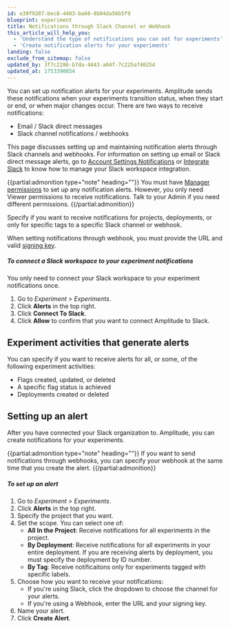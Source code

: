 ```yaml
---
id: e39f9287-bec8-4403-ba60-8b04da56b5f9
blueprint: experiment
title: Notifications through Slack Channel or Webhook
this_article_will_help_you:
  - 'Understand the type of notifications you can set for experiments'
  - 'Create notification alerts for your experiments'
landing: false
exclude_from_sitemap: false
updated_by: 3f7c2286-b7da-4443-a04f-7c225af40254
updated_at: 1753390854
---
```

You can set up notification alerts for your experiments. Amplitude sends these notifications when your experiments transition status, when they start or end, or when major changes occur. There are two ways to receive notifications:

- Email / Slack direct messages
- Slack channel notifications / webhooks

This page discusses setting up and maintaining notification alerts through Slack channels and webhooks. For information on setting up email or Slack direct message alerts, go to [Account Settings Notifications](docs/admin/account-management/account-settings#notifications) or [Integrate Slack](/docs/analytics/integrate-slack) to know how to manage your Slack workspace integration. 

{{partial:admonition type="note" heading=""}}
You must have [Manager permissions](/docs/admin/account-management/user-roles-permissions) to set up any notification alerts. However, you only need Viewer permissions to receive notifications. Talk to your Admin if you need different permissions.
{{/partial:admonition}}

Specify if you want to receive notifications for projects, deployments, or only for specific tags to a specific Slack channel or webhook.

When setting notifications through webhook, you must provide the URL and valid [signing key](https://docs.knock.app/developer-tools/outbound-webhooks/overview#verifying-the-signature).

##### To connect a Slack workspace to your experiment notifications

You only need to connect your Slack workspace to your experiment notifications once.

1. Go to *Experiment > Experiments*. 
2. Click **Alerts** in the top right.
3. Click **Connect To Slack**.
4. Click **Allow** to confirm that you want to connect Amplitude to Slack.

## Experiment activities that generate alerts
You can specify if you want to receive alerts for all, or some, of the following experiment activities:

- Flags created, updated, or deleted
- A specific flag status is achieved
- Deployments created or deleted

## Setting up an alert

After you have connected your Slack organization to. Amplitude, you can create notifications for your experiments. 

{{partial:admonition type="note" heading=""}}
If you want to send notifications through webhooks, you can specify your webhook at the same time that you create the alert.
{{/partial:admonition}}

##### To set up an alert

1. Go to *Experiment > Experiments*. 
2. Click **Alerts** in the top right.
3. Specify the project that you want.
4. Set the scope. You can select one of:
    - **All In the Project**: Receive notifications for all experiments in the project.
    - **By Deployment**: Receive notifications for all experiments in your entire deployment.
    If you are receiving alerts by deployment, you must specify the deployment by ID number.
    - **By Tag**: Receive notificaitons only for experiments tagged with specific labels. 
5. Choose how you want to receive your notifications:
    - If you're using Slack, click the dropdown to choose the channel for your alerts.
    - If you're using a Webhook, enter the URL and your signing key.
6. Name your alert.
7. Click **Create Alert**.